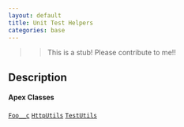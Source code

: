 ```yaml
---
layout: default
title: Unit Test Helpers
categories: base
---
```


>>This is a stub!  Please contribute to me!!

Description
----------------

#### Apex Classes

[`Foo__c`](/api/Foo__c.object)
[`HttpUtils`](/api/HttpUtils.cls)
[`TestUtils`](/api/TestUtils.cls)